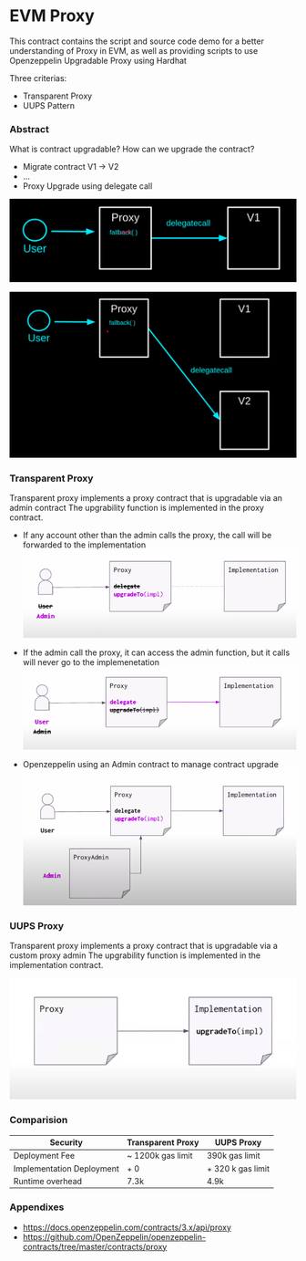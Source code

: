 # EVM Proxy 

This contract contains the script and source code demo for a better understanding of Proxy in EVM, as well as providing scripts to use Openzeppelin Upgradable Proxy using Hardhat 

Three criterias: 
- Transparent Proxy 
- UUPS Pattern

### Abstract 
What is contract upgradable? How can we upgrade the contract? 

- Migrate contract V1 -> V2 
- ... 
- Proxy Upgrade using delegate call

![BeforeUpgrade](data/image/abstract/proxy1.png)

![UpgradeToNewImpl](data/image/abstract/proxy2.png)

### Transparent Proxy 
Transparent proxy implements a proxy contract that is upgradable via an admin contract
The upgrability function is implemented in the proxy contract.

  - If any account other than the admin calls the proxy, the call will be forwarded to the implementation 
![userCall](data/image/transparent/adminCall.png)

  - If the admin call the proxy, it can access the admin function, but it calls will never go to the implemenetation
![userCall](data/image/transparent/userCall.png)

- Openzeppelin using an Admin contract to manage contract upgrade
![proxyAdmin](data/image/transparent/proxyAdmin.png)

### UUPS Proxy 
Transparent proxy implements a proxy contract that is upgradable via a custom proxy admin
The upgrability function is implemented in the implementation contract.

![uupsProxy](data/image/uups/uups.png)


### Comparision 


| Security                                            | Transparent Proxy                                      | UUPS Proxy                                                                                                                        |
| --------------------------------------------------- | ------------------------------------------------------ | ---------------------------------------------------------------------------------------------------------------------------------- |
| Deployment Fee                                      |  ~ 1200k gas limit                                     |  390k gas limit                                           |
| Implementation Deployment | + 0 | + 320 k gas limit |
| Runtime overhead | 7.3k | 4.9k |



### Appendixes
 - https://docs.openzeppelin.com/contracts/3.x/api/proxy
 - https://github.com/OpenZeppelin/openzeppelin-contracts/tree/master/contracts/proxy


